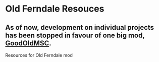 # Old Ferndale Resouces

## As of now, development on individual projects has been stopped in favour of one big mod, [GoodOldMSC](<https://akatsuki.nekoweb.org/project/goodoldmsc>).

Resources for Old Ferndale mod

